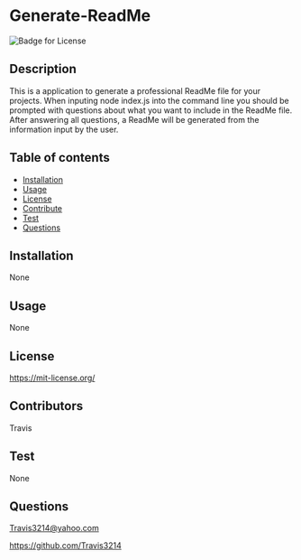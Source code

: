 # Generate-ReadMe
  ![Badge for License](https://shields.io/badge/license-MIT-red.svg)

  ## Description
  This is a application to generate a professional ReadMe file for your projects. When inputing node index.js into the command line you should be prompted with questions about what you want to include in the ReadMe file. After answering all questions, a ReadMe will be generated from the information input by the user.

  ## Table of contents
  * [Installation](#installation)
  * [Usage](#usage)
  * [License](#license)
  * [Contribute](#contribute)
  * [Test](#test)
  * [Questions](#questions)

  ## Installation
  None

  ## Usage
  None

  ## License
  https://mit-license.org/

  ## Contributors
  Travis

  ## Test
  None

  ## Questions
  Travis3214@yahoo.com

  https://github.com/Travis3214
  